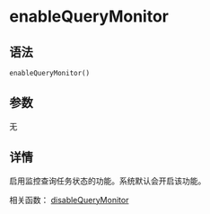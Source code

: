# enableQueryMonitor

## 语法

`enableQueryMonitor()`

## 参数

无

## 详情

启用监控查询任务状态的功能。系统默认会开启该功能。

相关函数： [disableQueryMonitor](../d/disableQueryMonitor.md)

